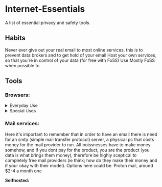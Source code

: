 # Internet-Essentials
A list of essential privacy and safety tools.

## Habits
Never ever give out your real email to most online services, this is to prevent data brokers and to get hold of your email
Host your own services, so that you're in control of your data (for free with FoSS)
Use Mostly FoSS when possible to

## Tools
### __Browsers:__
<details>
  <summary>Everyday Use</summary>
  
  __Firefox flavours:__
  * Librewolf
  * Fennet (for Android)
  * Hardened Firefox
  
  __Chromium flavours:__
  * Brave
  * (Degoogled Chromium)
  
</details>
<details>
  <summary>Special Uses</summary>
 
  * Tor Browser
</details>

### __Mail services:__
Here it's important to remember that in order to have an email there is need for an smtp (simple mail transfer protocol) server, a physical pc that costs money for the mail provider to run. All buissnesses have to make money somehow, and if you dont pay for the product, you are the product (you data is what brings them money), therefore be highly sceptical to completely free mail providers (ie think; how do they make their money and if your okay with their model). Options here could be:
Proton mail, around $2-4 a month
one

__Selfhosted:__




